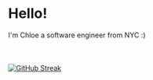 <html>
    <h1>Hello!</h1>
    <body>I'm Chloe a software engineer from NYC :)</body>
    <br> <br> <br> <br>
    <a href="https://git.io/streak-stats"><img src="https://streak-stats.demolab.com?user=LocalGoddess&theme=dark" alt="GitHub Streak" /></a>
</html>
